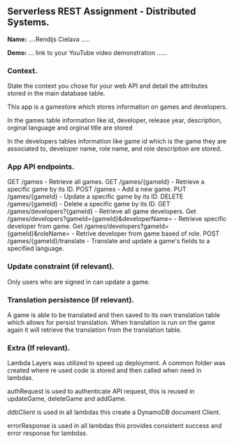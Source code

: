 ## Serverless REST Assignment - Distributed Systems.

__Name:__ ....Rendijs Cielava .....

__Demo:__ ... link to your YouTube video demonstration ......

### Context.

State the context you chose for your web API and detail the attributes stored in the main database table.

This app is a gamestore which stores information on games and developers. 

In the games table information like id, developer, release year, description, orginal language and orginal title are stored

In the developers tables information like game id which is the game they are associated to, developer name, role name, and role description are stored.


### App API endpoints.

GET /games - Retrieve all games.
GET /games/{gameId} - Retrieve a specific game by its ID.
POST /games - Add a new game.
PUT /games/{gameId} - Update a specific game by its ID.
DELETE /games/{gameId} - Delete a specific game by its ID.
GET /games/developers?{gameId} - Retrieve all game developers.
Get /games/developers?gameId={gameId}&developerName= - Retrieve specific developer from game.
Get /games/developers?gameId={gameId}&roleName= - Retrive developer from game based of role.
POST /games/{gameId}/translate - Translate and update a game's fields to a specified language.

### Update constraint (if relevant).

Only users who are signed in can update a game.

### Translation persistence (if relevant).

A game is able to be translated and then saved to its own translation table which allows for persist translation. When translation is run on the game again it will retrieve the translation from the translation table.

###  Extra (If relevant).

Lambda Layers was utilized to speed up deployment. A common folder was created where re used code is stored and then called when need in lambdas.

authRequest is used to authenticate API request, this is reused in updateGame, deleteGame and addGame.

ddbClient is used in all lambdas this create a DynamoDB document Client.

errorResponse is used in all lambdas this provides consistent success and error response for lambdas. 
